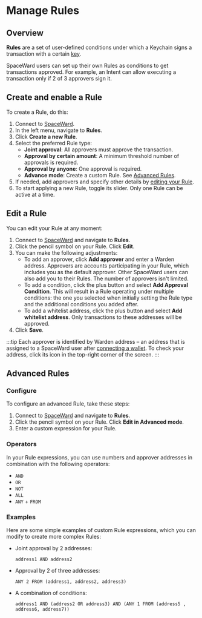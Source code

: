 ﻿---
sidebar_position: 9
---

# Manage Rules

## Overview

**Rules** are a set of user-defined conditions under which a Keychain signs a transaction with a certain [key](manage-keys).

SpaceWard users can set up their own Rules as conditions to get transactions approved. For example, an Intent can allow executing a transaction only if 2 of 3 approvers sign it.

## Create and enable a Rule

To create a Rule, do this:

1. Connect to [SpaceWard](https://spaceward.buenavista.wardenprotocol.org).
2. In the left menu, navigate to **Rules**.
3. Click **Create a new Rule**.
4. Select the preferred Rule type:
    - **Joint approval**: All approvers must approve the transaction.
    - **Approval by certain amount**: A minimum threshold number of approvals is required.
    - **Approval by anyone**: One approval is required.
    - **Advance mode**: Create a custom Rule. See [Advanced Rules](#advanced-rules).
5. If needed, add approvers and specify other details by [editing your Rule](#edit).
6. To start applying a new Rule, toggle its slider. Only one Rule can be active at a time.

## Edit a Rule

You can edit your Rule at any moment:

1. Connect to [SpaceWard](https://spaceward.buenavista.wardenprotocol.org) and navigate to **Rules**.
2. Click the pencil symbol on your Rule. Click **Edit**.
3. You can make the following adjustments:
    - To add an approver, click **Add approver** and enter a Warden address. Approvers are accounts participating in your Rule, which includes you as the default approver. Other SpaceWard users can also add you to their Rules. The number of approvers isn't limited.
    - To add a condition, click the plus button and select **Add Approval Condition**. This will result in a Rule operating under multiple conditions: the one you selected when initially setting the Rule type and the additional conditions you added after.
    - To add a whitelist address, click the plus button and select **Add whitelist address**. Only transactions to these addresses will be approved.
4. Click **Save**.

:::tip
Each approver is identified by Warden address – an address that is assigned to a SpaceWard user after [connecting a wallet](connect-your-wallet). To check your address, click its icon in the top-right corner of the screen.
:::

## Advanced Rules

### Configure

To configure an advanced Rule, take these steps:

1. Connect to [SpaceWard](https://spaceward.buenavista.wardenprotocol.org) and navigate to **Rules**.
2. Click the pencil symbol on your Rule. Click **Edit in Advanced mode**.
3. Enter a custom expression for your Rule.

### Operators

In your Rule expressions, you can use numbers and approver addresses in combination with the following operators:

- `AND`
- `OR`
- `NOT`
- `ALL`
- `ANY` + `FROM`

### Examples

Here are some simple examples of custom Rule expressions, which you can modify to create more complex Rules:

- Joint approval by 2 addresses:

    ```
    address1 AND address2
    ```

- Approval by 2 of three addresses:
    
    ```
    ANY 2 FROM (address1, address2, address3)
    ```
- A combination of conditions:

    ```
    address1 AND (address2 OR address3) AND (ANY 1 FROM (address5 , address6, address7))
    ```
